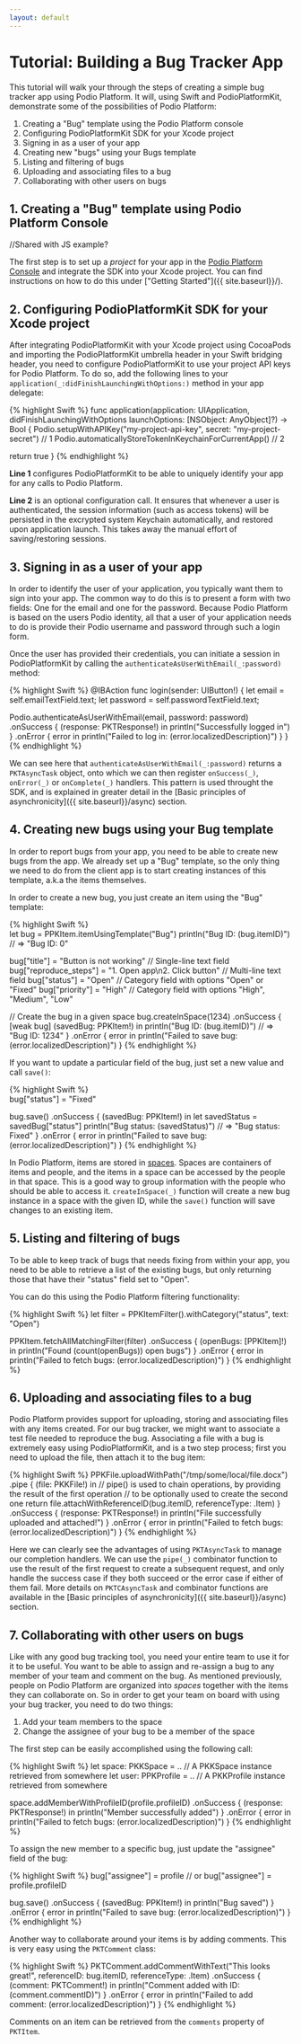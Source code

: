 ```yaml
---
layout: default
---
```


# Tutorial: Building a Bug Tracker App

This tutorial will walk your through the steps of creating a simple bug tracker app using Podio Platform. It will, using Swift and PodioPlatformKit, demonstrate some of the possibilities of Podio Platform:

1. Creating a "Bug" template using the Podio Platform console
2. Configuring PodioPlatformKit SDK for your Xcode project
3. Signing in as a user of your app
4. Creating new "bugs" using your Bugs template
5. Listing and filtering of bugs
6. Uploading and associating files to a bug
7. Collaborating with other users on bugs

## 1. Creating a "Bug" template using Podio Platform Console

//Shared with JS example?

The first step is to set up a *project* for your app in the [Podio Platform Console](https://platform.podio.com) and integrate the SDK into your Xcode project. You can find instructions on how to do this under ["Getting Started"]({{ site.baseurl}}/).

## 2. Configuring PodioPlatformKit SDK for your Xcode project

After integrating PodioPlatformKit with your Xcode project using CocoaPods and importing the PodioPlatformKit umbrella header in your Swift bridging header, you need to configure PodioPlatformKit to use your project API keys for Podio Platform. To do so, add the following lines to your `application(_:didFinishLaunchingWithOptions:)` method in your app delegate:

{% highlight Swift %}
func application(application: UIApplication, didFinishLaunchingWithOptions launchOptions: [NSObject: AnyObject]?) -> Bool {
  Podio.setupWithAPIKey("my-project-api-key", secret: "my-project-secret") // 1
  Podio.automaticallyStoreTokenInKeychainForCurrentApp()   // 2

  return true
}
{% endhighlight %}

**Line 1** configures PodioPlatformKit to be able to uniquely identify your app for any calls to Podio Platform.

**Line 2** is an optional configuration call. It ensures that whenever a user is authenticated, the session information (such as access tokens) will be persisted in the excrypted system Keychain automatically, and restored upon application launch. This takes away the manual effort of saving/restoring sessions.

## 3. Signing in as a user of your app

In order to identify the user of your application, you typically want them to sign into your app. The common way to do this is to present a form with two fields: One for the email and one for the password. Because Podio Platform is based on the users Podio identity, all that a user of your application needs to do is provide their Podio username and password through such a login form.

Once the user has provided their credentials, you can initiate a session in PodioPlatformKit by calling the `authenticateAsUserWithEmail(_:password)` method:

{% highlight Swift %}
@IBAction func login(sender: UIButton!) {
  let email = self.emailTextField.text;
  let password = self.passwordTextField.text;
  
  Podio.authenticateAsUserWithEmail(email, password: password)
    .onSuccess { (response: PKTResponse!) in
      println("Successfully logged in")
    }
    .onError { error in
      println("Failed to log in: \(error.localizedDescription)")
    }
}
{% endhighlight %}

We can see here that `authenticateAsUserWithEmail(_:password)` returns a `PKTAsyncTask` object, onto which we can then register `onSuccess(_)`, `onError(_)` or `onComplete(_)` handlers. This pattern is used throught the SDK, and is explained in greater detail in the [Basic principles of asynchronicity]({{ site.baseurl}}/async) section.

## 4. Creating new bugs using your Bug template

In order to report bugs from your app, you need to be able to create new bugs from the app. We already set up a "Bug" template, so the only thing we need to do from the client app is to start creating instances of this template, a.k.a the items themselves.

In order to create a new bug, you just create an item using the "Bug" template:

{% highlight Swift %}  
let bug = PPKItem.itemUsingTemplate("Bug")
println("Bug ID: \(bug.itemID)") // => "Bug ID: 0"

bug["title"] = "Button is not working"                  // Single-line text field
bug["reproduce_steps"] = "1. Open app\n2. Click button" // Multi-line text field
bug["status"] = "Open"                                  // Category field with options "Open" or "Fixed"
bug["priority"] = "High"                                // Category field with options "High", "Medium", "Low"

// Create the bug in a given space
bug.createInSpace(1234)
  .onSuccess { [weak bug] (savedBug: PPKItem!) in
    println("Bug ID: \(bug.itemID)") // => "Bug ID: 1234"
  }
  .onError { error in
    println("Failed to save bug: \(error.localizedDescription)")
  }
{% endhighlight %}

If you want to update a particular field of the bug, just set a new value and call `save()`:

{% highlight Swift %}  
bug["status"] = "Fixed"

bug.save()
  .onSuccess { (savedBug: PPKItem!) in
    let savedStatus = savedBug["status"]
    println("Bug status: \(savedStatus)") // => "Bug status: Fixed"
  }
  .onError { error in
    println("Failed to save bug: \(error.localizedDescription)")
  }
{% endhighlight %}

In Podio Platform, items are stored in [spaces](https://platform.podio.com/docs/spaces). Spaces are containers of items and people, and the items in a space can be accessed by the people in that space. This is a good way to group information with the people who should be able to access it. `createInSpace(_)` function will create a new bug instance in a space with the given ID, while the `save()` function will save changes to an existing item.

## 5. Listing and filtering of bugs

To be able to keep track of bugs that needs fixing from within your app, you need to be able to retrieve a list of the existing bugs, but only returning those that have their "status" field set to "Open". 

You can do this using the Podio Platform filtering functionality:

{% highlight Swift %}
let filter = PPKItemFilter().withCategory("status", text: "Open")

PPKItem.fetchAllMatchingFilter(filter)
  .onSuccess { (openBugs: [PPKItem]!) in
    println("Found \(count(openBugs)) open bugs")
  }
  .onError { error in
    println("Failed to fetch bugs: \(error.localizedDescription)")
  }
{% endhighlight %}

## 6. Uploading and associating files to a bug

Podio Platform provides support for uploading, storing and associating files with any items created. For our bug tracker, we might want to associate a test file needed to reproduce the bug. Associating a file with a bug is extremely easy using PodioPlatformKit, and is a two step process; first you need to upload the file, then attach it to the bug item:

{% highlight Swift %}
PPKFile.uploadWithPath("/tmp/some/local/file.docx")
  .pipe { (file: PKKFile!) in
    // pipe() is used to chain operations, by providing the result of the first operation
    // to be optionally used to create the second one
    return file.attachWithReferenceID(bug.itemID, referenceType: .Item)
  }
  .onSuccess { (response: PKTResponse!) in
    println("File successfully uploaded and attached!")
  }
  .onError { error in
    println("Failed to fetch bugs: \(error.localizedDescription)")
  }
{% endhighlight %}

Here we can clearly see the advantages of using `PKTAsyncTask` to manage our completion handlers. We can use the `pipe(_)` combinator function to use the result of the first request to create a subsequent request, and only handle the success case if they both succeed or the error case if either of them fail. More details on `PKTCAsyncTask` and combinator functions are available in the [Basic principles of asynchronicity]({{ site.baseurl}}/async) section.

## 7. Collaborating with other users on bugs

Like with any good bug tracking tool, you need your entire team to use it for it to be useful. You want to be able to assign and re-assign a bug to any member of your team and comment on the bug. As mentioned previously, people on Podio Platform are organized into *spaces* together with the items they can collaborate on. So in order to get your team on board with using your bug tracker, you need to do two things:

1. Add your team members to the space
2. Change the assignee of your bug to be a member of the space

The first step can be easily accomplished using the following call:

{% highlight Swift %}
let space: PKKSpace = .. // A PKKSpace instance retrieved from somewhere
let user: PPKProfile = .. // A PKKProfile instance retrieved from somewhere

space.addMemberWithProfileID(profile.profileID)
  .onSuccess { (response: PKTResponse!) in
    println("Member successfully added")
  }
  .onError { error in
    println("Failed to fetch bugs: \(error.localizedDescription)")
  }
{% endhighlight %}

To assign the new member to a specific bug, just update the "assignee" field of the bug:

{% highlight Swift %}
bug["assignee"] = profile
// or
bug["assignee"] = profile.profileID

bug.save()
  .onSuccess { (savedBug: PPKItem!) in
    println("Bug saved")
  }
  .onError { error in
    println("Failed to save bug: \(error.localizedDescription)")
  }
{% endhighlight %}

Another way to collaborate around your items is by adding comments. This is very easy using the `PKTComment` class:

{% highlight Swift %}
PKTComment.addCommentWithText("This looks great!", referenceID: bug.itemID, referenceType: .Item)
  .onSuccess { (comment: PKTComment!) in
    println("Comment added with ID: \(comment.commentID)")
  }
  .onError { error in
    println("Failed to add comment: \(error.localizedDescription)")
  }
{% endhighlight %}

Comments on an item can be retrieved from the `comments` property of `PKTItem`.
